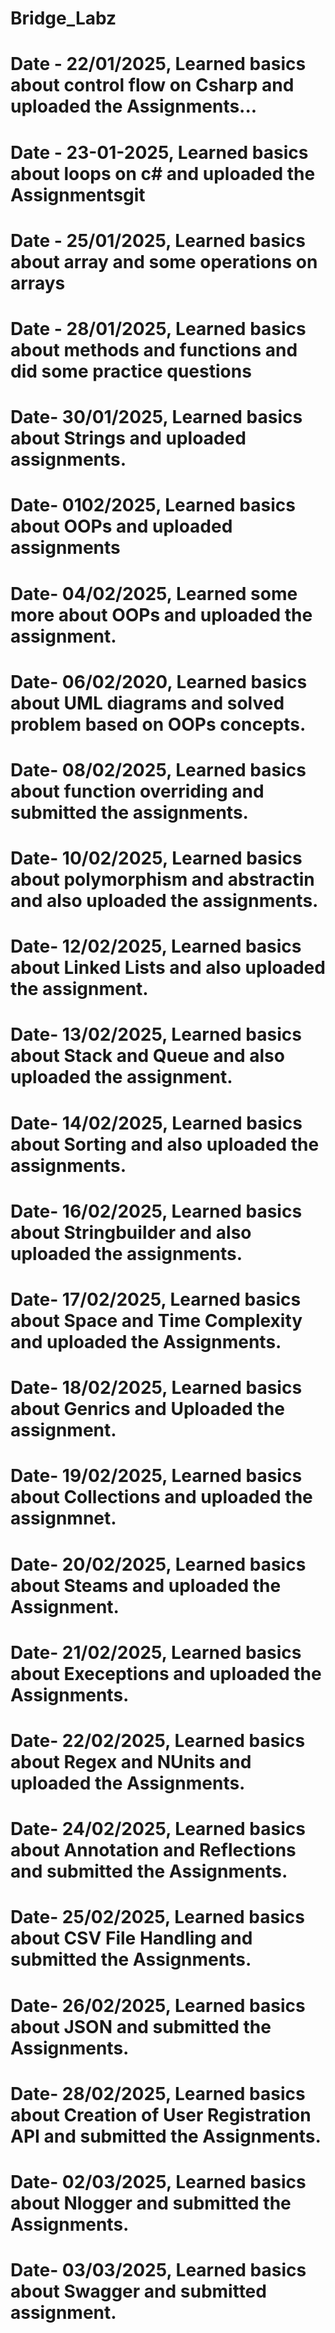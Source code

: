 # Bridge_Labz
# Date - 22/01/2025, Learned basics about control flow on Csharp and uploaded the Assignments...
# Date - 23-01-2025, Learned basics about loops on c# and uploaded the Assignmentsgit
# Date - 25/01/2025, Learned basics about array and some operations on arrays 
# Date - 28/01/2025, Learned basics about methods and functions and did some practice questions
# Date- 30/01/2025, Learned basics about Strings and uploaded assignments.
# Date- 0102/2025, Learned basics about OOPs and uploaded assignments
# Date- 04/02/2025, Learned some more about OOPs and uploaded the assignment.
# Date- 06/02/2020, Learned basics about UML diagrams and solved problem based on OOPs concepts.
# Date- 08/02/2025, Learned basics about function overriding and submitted the assignments.
# Date- 10/02/2025, Learned basics about polymorphism and abstractin and also uploaded the assignments.
# Date- 12/02/2025, Learned basics about Linked Lists and also uploaded the assignment.
# Date- 13/02/2025, Learned basics about Stack and Queue and also uploaded the assignment.
# Date- 14/02/2025, Learned basics about Sorting and also uploaded the assignments.
# Date- 16/02/2025, Learned basics about Stringbuilder and also uploaded the assignments.
# Date- 17/02/2025, Learned basics about Space and Time Complexity and uploaded the Assignments.
# Date- 18/02/2025, Learned basics about Genrics and Uploaded the assignment.
# Date- 19/02/2025, Learned basics about Collections and uploaded the assignmnet.
# Date- 20/02/2025, Learned basics about Steams and uploaded the Assignment.
# Date- 21/02/2025, Learned basics about Execeptions and uploaded the Assignments.
# Date- 22/02/2025, Learned basics about Regex and NUnits and uploaded the Assignments.
# Date- 24/02/2025, Learned basics about Annotation and Reflections and submitted the Assignments.
# Date- 25/02/2025, Learned basics about CSV File Handling and  submitted the Assignments.
# Date- 26/02/2025, Learned basics about JSON and submitted the Assignments.
# Date- 28/02/2025, Learned basics about Creation of User Registration API and submitted the Assignments.
# Date- 02/03/2025, Learned basics about Nlogger and submitted the Assignments.
# Date- 03/03/2025, Learned basics about Swagger and submitted assignment.